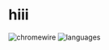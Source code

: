 # hiii 

<img src = "https://komarev.com/ghpvc/?username=chromewire" alt = "chromewire" />

<img src = "https://github-readme-stats.vercel.app/api/top-langs/?username=chromewire&langs_count=20&theme=merko&layout=donut-vertical" alt = "languages" />

<!--
**chromewire/chromewire** is a ✨ _special_ ✨ repository because its `README.md` (this file) appears on your GitHub profile.

Here are some ideas to get you started:

- 🔭 I’m currently working on ...
- 🌱 I’m currently learning ...
- 👯 I’m looking to collaborate on ...
- 🤔 I’m looking for help with ...
- 💬 Ask me about ...
- 📫 How to reach me: ...
- 😄 Pronouns: ...
- ⚡ Fun fact: ...
-->
